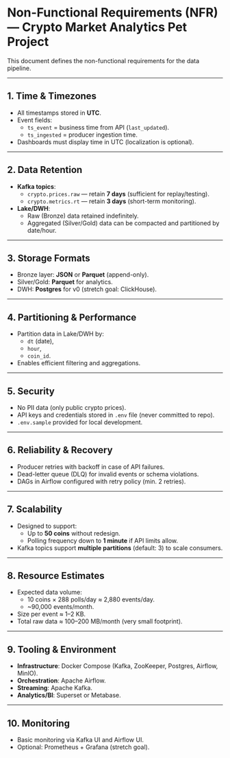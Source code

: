 # Non-Functional Requirements (NFR) — Crypto Market Analytics Pet Project

This document defines the non-functional requirements for the data pipeline.

---

## 1. Time & Timezones
- All timestamps stored in **UTC**.
- Event fields:
  - `ts_event` = business time from API (`last_updated`).
  - `ts_ingested` = producer ingestion time.
- Dashboards must display time in UTC (localization is optional).

---

## 2. Data Retention
- **Kafka topics**:
  - `crypto.prices.raw` — retain **7 days** (sufficient for replay/testing).
  - `crypto.metrics.rt` — retain **3 days** (short-term monitoring).
- **Lake/DWH**:
  - Raw (Bronze) data retained indefinitely.
  - Aggregated (Silver/Gold) data can be compacted and partitioned by date/hour.

---

## 3. Storage Formats
- Bronze layer: **JSON** or **Parquet** (append-only).  
- Silver/Gold: **Parquet** for analytics.  
- DWH: **Postgres** for v0 (stretch goal: ClickHouse).  

---

## 4. Partitioning & Performance
- Partition data in Lake/DWH by:
  - `dt` (date),
  - `hour`,
  - `coin_id`.
- Enables efficient filtering and aggregations.

---

## 5. Security
- No PII data (only public crypto prices).
- API keys and credentials stored in `.env` file (never committed to repo).
- `.env.sample` provided for local development.

---

## 6. Reliability & Recovery
- Producer retries with backoff in case of API failures.
- Dead-letter queue (DLQ) for invalid events or schema violations.
- DAGs in Airflow configured with retry policy (min. 2 retries).

---

## 7. Scalability
- Designed to support:
  - Up to **50 coins** without redesign.
  - Polling frequency down to **1 minute** if API limits allow.
- Kafka topics support **multiple partitions** (default: 3) to scale consumers.

---

## 8. Resource Estimates
- Expected data volume:
  - 10 coins × 288 polls/day ≈ 2,880 events/day.
  - ~90,000 events/month.
- Size per event ≈ 1–2 KB.
- Total raw data ≈ 100–200 MB/month (very small footprint).

---

## 9. Tooling & Environment
- **Infrastructure**: Docker Compose (Kafka, ZooKeeper, Postgres, Airflow, MinIO).  
- **Orchestration**: Apache Airflow.  
- **Streaming**: Apache Kafka.  
- **Analytics/BI**: Superset or Metabase.  

---

## 10. Monitoring
- Basic monitoring via Kafka UI and Airflow UI.
- Optional: Prometheus + Grafana (stretch goal).

